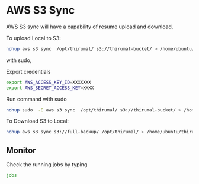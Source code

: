 # AWS S3 Sync

AWS S3 sync will have a capability of resume upload and download.

To upload Local to S3:

```bash
nohup aws s3 sync  /opt/thirumal/ s3://thirumal-bucket/ > /home/ubuntu/thirumal.log 2>&1 &
```

with sudo,

Export credentials

```bash
export AWS_ACCESS_KEY_ID=XXXXXXX
export AWS_SECRET_ACCESS_KEY=XXXX
```
Run command with sudo

```bash
nohup sudo  -E aws s3 sync  /opt/thirumal/ s3://thirumal-bucket/ > /home/ubuntu/thirumal.log 2>&1 &
```

To Download S3 to Local:

```bash
nohup aws s3 sync s3://full-backup/ /opt/thirumal/ > /home/ubuntu/thirumal.log 2>&1 &
```

## Monitor

Check the running jobs by typing 

```bash
jobs
```